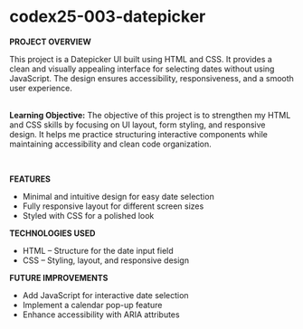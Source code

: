 # codex25-003-datepicker

<p><strong>PROJECT OVERVIEW</strong></p>
This project is a Datepicker UI built using HTML and CSS. It provides a clean and visually appealing interface for selecting dates without using JavaScript. The design ensures accessibility, responsiveness, and a smooth user experience.
<br><br>
<p><strong>Learning Objective:</strong> The objective of this project is to strengthen my HTML and CSS skills by focusing on UI layout, form styling, and responsive design. It helps me practice structuring interactive components while maintaining accessibility and clean code organization.</p>
<br>
<p><strong>FEATURES</strong></p>
<ul>
  <li>Minimal and intuitive design for easy date selection</li>
  <li>Fully responsive layout for different screen sizes</li>
  <li>Styled with CSS for a polished look</li>
</ul>
<p><strong>TECHNOLOGIES USED</strong></p>
<ul>
  <li>HTML – Structure for the date input field</li>
  <li>CSS – Styling, layout, and responsive design</li>
</ul>
<p><strong>FUTURE IMPROVEMENTS</strong></p>
<ul>
  <li>Add JavaScript for interactive date selection</li>
  <li>Implement a calendar pop-up feature</li>
  <li>Enhance accessibility with ARIA attributes</li>
</ul>
